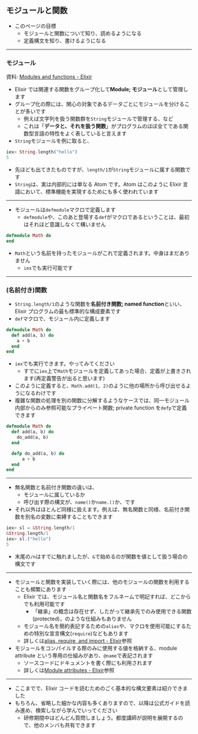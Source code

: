 ## モジュールと関数

- このページの目標
  - モジュールと関数について知り、読めるようになる
  - 定義構文を知り、書けるようになる

---

### モジュール

資料: [Modules and functions - Elixir](https://elixir-lang.org/getting-started/modules-and-functions.html)

- Elixir では関連する関数をグループ化して**Module; モジュール**として管理します
- グループ化の際には、関心の対象であるデータごとにモジュールを分けることが多いです
  - 例えば文字列を扱う関数群を`String`モジュールで管理する、など
  - これは「**データと、それを扱う関数**」がプログラムのほぼ全てである関数型言語の特性をよく表していると言えます
- `String`モジュールを例に取ると、

```elixir
iex> String.length("hello")
5
```

- 先ほども出てきたものですが、`length/1`が`String`モジュールに属する関数です
- `String`は、実は内部的には単なる Atom です。Atom はこのように Elixir 言語において、標準機能を実現するためにも多く使われています

---

- モジュールは`defmodule`マクロで定義します
  - `defmodule`や、このあと登場する`def`がマクロであるということは、最初はそれほど意識しなくて構いません

```elixir
defmodule Math do
end
```

- `Math`という名前を持ったモジュールがこれで定義されます。中身はまだありません
  - `iex`でも実行可能です

---

### (名前付き)関数

- `String.length/1`のような関数を**名前付き関数; named function**といい、Elixir プログラムの最も標準的な構成要素です
- `def`マクロで、モジュール内に定義します

```elixir
defmodule Math do
  def add(a, b) do
    a + b
  end
end
```

- `iex`でも実行できます。やってみてください
  - すでに`iex`上で`Math`モジュールを定義してあった場合、定義が上書きされます(再定義警告が出ると思います)
- このように定義すると、`Math.add(1, 2)`のように他の場所から呼び出せるようになるわけです
- 複雑な関数の処理を別の関数に分解するようなケースでは、同一モジュール内部からのみ参照可能なプライベート関数; private function を`defp`で定義できます

```elixir
defmodule Math do
  def add(a, b) do
    do_add(a, b)
  end

  defp do_add(a, b) do
      a + b
  end
end
```

---

- 無名関数と名前付き関数の違いは、
  - モジュールに属しているか
  - 呼び出す際の構文が、`name()`か`name.()`か、です
- それ以外はほとんど同様に扱えます。例えば、無名関数と同様、名前付き関数を別名の変数に束縛することもできます

```elixir
iex> sl = &String.length/1
&String.length/1
iex> sl.("hello")
5
```

- 末尾の`/n`はすでに触れましたが、`&`で始めるのが関数を値として扱う場合の構文です

---

- モジュールと関数を実装していく際には、他のモジュールの関数を利用することも頻繁にあります
  - Elixir では、モジュール名と関数名をフルネームで明記すれば、どこからでも利用可能です
    - 「継承」の概念は存在せず、したがって継承先でのみ使用できる関数(protected)，のような仕組みもありません
  - モジュール名を簡約表記するための`alias`や、マクロを使用可能にするための特別な宣言構文(`require`)などもあります
  - 詳しくは[alias, require, and import - Elixir](https://elixir-lang.org/getting-started/alias-require-and-import.html)参照
- モジュールをコンパイルする際のみに使用する値を格納する、module attribute という専用の仕組みがあり、`@name`で表記されます
  - ソースコードにドキュメントを書く際にも利用されます
  - 詳しくは[Module attributes - Elixir](https://elixir-lang.org/getting-started/module-attributes.html)参照

---

- ここまでで、Elixir コードを読むためのごく基本的な構文要素は紹介できました
- もちろん、省略した細かな内容も多くありますので、以降は公式ガイドを読み進め、検索しながら学んでいってください
  - 研修期間中はどんどん質問しましょう。都度講師が説明を展開するので、他のメンバも共有できます
